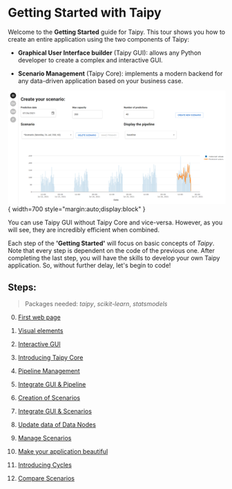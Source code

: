 # Getting Started with Taipy

Welcome to the **Getting Started** guide for Taipy. This tour shows you how to create an entire application using the two components of Taipy:

- **Graphical User Interface builder** (Taipy GUI): allows any Python developer to create a complex and interactive GUI.

 - **Scenario Management** (Taipy Core): implements a modern backend for any data-driven application based on your business case.

![Getting Started application](step_00/imd_end_interface.png){ width=700 style="margin:auto;display:block" }


You can use Taipy GUI without Taipy Core and vice-versa. However, as you will see, they are incredibly efficient when combined.

Each step of the **'Getting Started'** will focus on basic concepts of *Taipy*. Note that every step is dependent on the code of the previous one. After completing the last step, you will have the skills to develop your own Taipy application. So, without further delay, let's begin to code!

## Steps:
> Packages needed: *taipy*, *scikit-learn*, *statsmodels*

0. [First web page](step_00/ReadMe.md)

1. [Visual elements](step_01/ReadMe.md)

2. [Interactive GUI](step_02/ReadMe.md)

3. [Introducing Taipy Core](step_03/ReadMe.md)

4. [Pipeline Management](step_04/ReadMe.md)

5. [Integrate GUI & Pipeline](step_05/ReadMe.md)

6. [Creation of Scenarios](step_06/ReadMe.md)

7. [Integrate GUI & Scenarios](step_07/ReadMe.md)

8. [Update data of Data Nodes](step_08/ReadMe.md)

9. [Manage Scenarios](step_09/ReadMe.md)

10. [Make your application beautiful](step_10/ReadMe.md)

11. [Introducing Cycles](step_11/ReadMe.md)

12. [Compare Scenarios](step_12/ReadMe.md)
